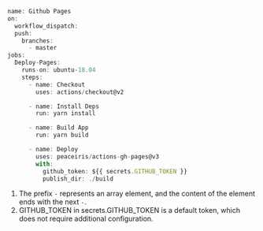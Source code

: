 ```ts
name: Github Pages
on:
  workflow_dispatch:
  push:
    branches:
      - master
jobs:
  Deploy-Pages:
    runs-on: ubuntu-18.04
    steps:
      - name: Checkout
        uses: actions/checkout@v2

      - name: Install Deps
        run: yarn install

      - name: Build App
        run: yarn build

      - name: Deploy
        uses: peaceiris/actions-gh-pages@v3
        with:
          github_token: ${{ secrets.GITHUB_TOKEN }}
          publish_dir: ./build

```
1. The prefix `-` represents an array element, and the content of the element ends with the next `-`.
2. GITHUB_TOKEN in secrets.GITHUB_TOKEN is a default token, which does not require additional configuration.